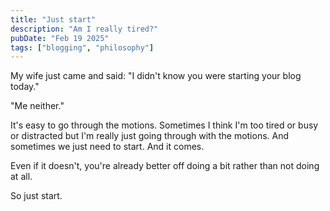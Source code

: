 ```yaml
---
title: "Just start"
description: "Am I really tired?"
pubDate: "Feb 19 2025"
tags: ["blogging", "philosophy"]
---
```


My wife just came and said: "I didn't know you were starting your blog today."

"Me neither."

It's easy to go through the motions. Sometimes I think I'm too tired or busy or distracted but I'm really just going through with the motions. And sometimes we just need to start. And it comes.

Even if it doesn't, you're already better off doing a bit rather than not doing at all.

So just start.
